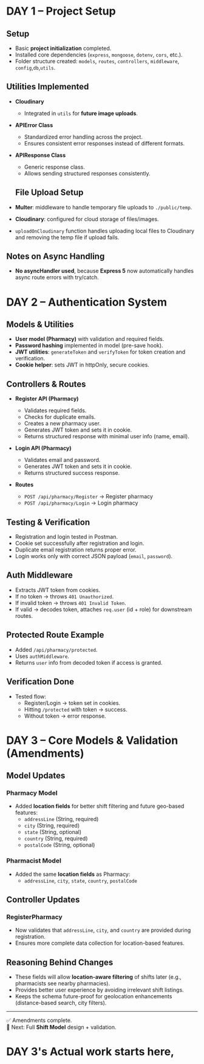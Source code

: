 # DAY 1 – Project Setup

## Setup

- Basic **project initialization** completed.
- Installed core dependencies (`express`, `mongoose`, `dotenv`, `cors`, etc.).
- Folder structure created: `models`, `routes`, `controllers`, `middleware`, `config`,`db`,`utils`.

## Utilities Implemented

- **Cloudinary**
  - Integrated in `utils` for **future image uploads**.
- **APIError Class**
  - Standardized error handling across the project.
  - Ensures consistent error responses instead of different formats.

- **APIResponse Class**
  - Generic response class.
  - Allows sending structured responses consistently.

  ## File Upload Setup

- **Multer**: middleware to handle temporary file uploads to `./public/temp`.
- **Cloudinary**: configured for cloud storage of files/images.
- `uploadOnCloudinary` function handles uploading local files to Cloudinary and removing the temp file if upload fails.

## Notes on Async Handling

- **No asyncHandler used**, because **Express 5** now automatically handles async route errors with try/catch.

# DAY 2 – Authentication System

## Models & Utilities

- **User model (Pharmacy)** with validation and required fields.
- **Password hashing** implemented in model (pre-save hook).
- **JWT utilities**: `generateToken` and `verifyToken` for token creation and verification.
- **Cookie helper**: sets JWT in httpOnly, secure cookies.

## Controllers & Routes

- **Register API (Pharmacy)**
  - Validates required fields.
  - Checks for duplicate emails.
  - Creates a new pharmacy user.
  - Generates JWT token and sets it in cookie.
  - Returns structured response with minimal user info (name, email).

- **Login API (Pharmacy)**
  - Validates email and password.
  - Generates JWT token and sets it in cookie.
  - Returns structured success response.

- **Routes**
  - `POST /api/pharmacy/Register` → Register pharmacy
  - `POST /api/pharmacy/Login` → Login pharmacy

## Testing & Verification

- Registration and login tested in Postman.
- Cookie set successfully after registration and login.
- Duplicate email registration returns proper error.
- Login works only with correct JSON payload (`email`, `password`).

## Auth Middleware

- Extracts JWT token from cookies.
- If no token → throws `401 Unauthorized`.
- If invalid token → throws `401 Invalid Token`.
- If valid → decodes token, attaches `req.user` (id + role) for downstream routes.

## Protected Route Example

- Added `/api/pharmacy/protected`.
- Uses `authMiddleware`.
- Returns `user` info from decoded token if access is granted.

## Verification Done

- Tested flow:
  - Register/Login → token set in cookies.
  - Hitting `/protected` with token → success.
  - Without token → error response.

# DAY 3 – Core Models & Validation (Amendments)

## Model Updates

### Pharmacy Model

- Added **location fields** for better shift filtering and future geo-based features:
  - `addressLine` (String, required)
  - `city` (String, required)
  - `state` (String, optional)
  - `country` (String, required)
  - `postalCode` (String, optional)

### Pharmacist Model

- Added the same **location fields** as Pharmacy:
  - `addressLine`, `city`, `state`, `country`, `postalCode`

## Controller Updates

### RegisterPharmacy

- Now validates that `addressLine`, `city`, and `country` are provided during registration.
- Ensures more complete data collection for location-based features.

## Reasoning Behind Changes

- These fields will allow **location-aware filtering** of shifts later (e.g., pharmacists see nearby pharmacies).
- Provides better user experience by avoiding irrelevant shift listings.
- Keeps the schema future-proof for geolocation enhancements (distance-based search, city filters).

---

✅ Amendments complete.  
🚧 Next: Full **Shift Model** design + validation.

# DAY 3's Actual work starts here,
